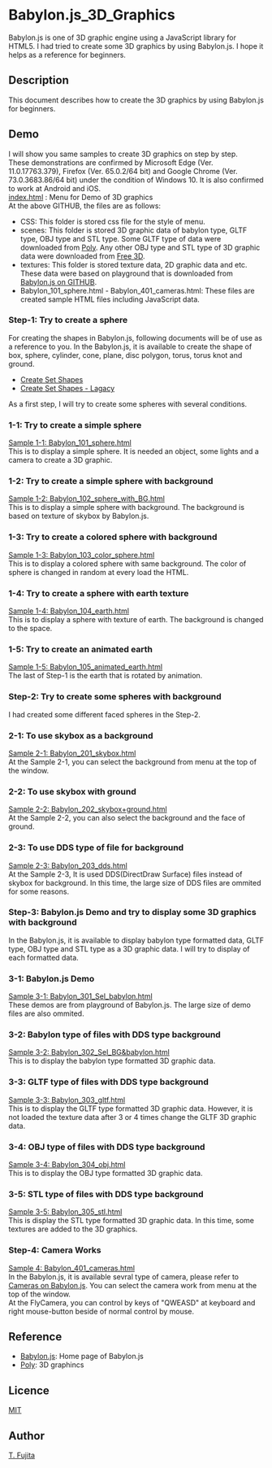 # Babylon.js_3D_Graphics
Babylon.js is one of 3D graphic engine using a JavaScript library for HTML5. I had tried to create some 3D graphics by using Babylon.js. I hope it helps as a reference for beginners.  
## Description
This document describes how to create the 3D graphics by using Babylon.js for beginners.  
## Demo
I will show you same samples to create 3D graphics on step by step.  
These demonstrations are confirmed by Microsoft Edge (Ver. 11.0.17763.379), Firefox (Ver. 65.0.2/64 bit) and Google Chrome (Ver. 73.0.3683.86/64 bit) under the condition of Windows 10. It is also confirmed to work at Android and iOS.  
[index.html](https://to-fujita.github.io/Babylon.js_3D_Graphics/index.html) : Menu for Demo of 3D graphics  
At the above GITHUB, the files are as follows:  
- CSS: This folder is stored css file for the style of menu.  
- scenes: This folder is stored 3D graphic data of babylon type, GLTF type, OBJ type and STL type. Some GLTF type of data were downloaded from [Poly](https://poly.google.com/). Any other OBJ type and STL type of 3D graphic data were downloaded from [Free 3D](https://free3d.com/ja/3d-models/).  
- textures: This folder is stored texture data, 2D graphic data and etc. These data were based on playground that is downloaded from [Babylon.js on GITHUB](https://github.com/BabylonJS).   
- Babylon_101_sphere.html - Babylon_401_cameras.html: These files are created sample HTML files including JavaScript data.  
### Step-1: Try to create a sphere
For creating the shapes in Babylon.js, following documents will be of use as a reference to you. In the Babylon.js, it is available to create the shape of box, sphere, cylinder, cone, plane, disc polygon, torus, torus knot and ground.  
- [Create Set Shapes](https://doc.babylonjs.com/how_to/set_shapes)  
- [Create Set Shapes - Lagacy](https://doc.babylonjs.com/how_to/legacy_set)  

As a first step, I will try to create some spheres with several conditions.  
### 1-1: Try to create a simple sphere
[Sample 1-1: Babylon_101_sphere.html](https://to-fujita.github.io/Babylon.js_3D_Graphics/Babylon_101_sphere.html)  
This is to display a simple sphere. It is needed an object, some lights and a camera to create a 3D graphic.  
### 1-2: Try to create a simple sphere with background
[Sample 1-2: Babylon_102_sphere_with_BG.html](https://to-fujita.github.io/Babylon.js_3D_Graphics/Babylon_102_sphere_with_BG.html)  
This is to display a simple sphere with background. The background is based on texture of skybox by Babylon.js. 
### 1-3: Try to create a colored sphere with background
[Sample 1-3: Babylon_103_color_sphere.html](https://to-fujita.github.io/Babylon.js_3D_Graphics/Babylon_103_color_sphere.html)  
This is to display a colored sphere with same background. The color of sphere is changed in random at every load the HTML. 
### 1-4: Try to create a sphere with earth texture
[Sample 1-4: Babylon_104_earth.html](https://to-fujita.github.io/Babylon.js_3D_Graphics/Babylon_104_earth.html)  
This is to display a sphere with texture of earth. The background is changed to the space.
### 1-5: Try to create an animated earth
[Sample 1-5: Babylon_105_animated_earth.html](https://to-fujita.github.io/Babylon.js_3D_Graphics/Babylon_105_animated_earth.html)  
The last of Step-1 is the earth that is rotated by animation.  

### Step-2: Try to create some spheres with background
I had created some different faced spheres in the Step-2.  
### 2-1: To use skybox as a background
[Sample 2-1: Babylon_201_skybox.html](https://to-fujita.github.io/Babylon.js_3D_Graphics/Babylon_201_skybox.html)  
At the Sample 2-1, you can select the background from menu at the top of the window.  
### 2-2: To use skybox with ground
[Sample 2-2: Babylon_202_skybox+ground.html](https://to-fujita.github.io/Babylon.js_3D_Graphics/Babylon_202_skybox+ground.html)  
At the Sample 2-2, you can also select the background and the face of ground. 
### 2-3: To use DDS type of file for background
[Sample 2-3: Babylon_203_dds.html](https://to-fujita.github.io/Babylon.js_3D_Graphics/Babylon_203_dds.html)  
At the Sample 2-3, It is used DDS(DirectDraw Surface) files instead of skybox for background. In this time, the large size of DDS files are ommited for some reasons.  
### Step-3: Babylon.js Demo and try to display some 3D graphics with background
In the Babylon.js, it is available to display babylon type formatted data, GLTF type, OBJ type and STL type as a 3D graphic data. I will try to display of each formatted data.
### 3-1: Babylon.js Demo
[Sample 3-1: Babylon_301_Sel_babylon.html](https://to-fujita.github.io/Babylon.js_3D_Graphics/Babylon_301_Sel_babylon.html)  
These demos are from playground of Babylon.js. The large size of demo files are also ommited.
### 3-2: Babylon type of files with DDS type background
[Sample 3-2: Babylon_302_Sel_BG&babylon.html](https://to-fujita.github.io/Babylon.js_3D_Graphics/Babylon_302_Sel_BG&babylon.html)  
This is to display the babylon type formatted 3D graphic data.  
### 3-3: GLTF type of files with DDS type background
[Sample 3-3: Babylon_303_gltf.html](https://to-fujita.github.io/Babylon.js_3D_Graphics/Babylon_303_gltf.html)  
This is to display the GLTF type formatted 3D graphic data. However, it is not loaded the texture data after 3 or 4 times change the GLTF 3D graphic data.
### 3-4: OBJ type of files with DDS type background
[Sample 3-4: Babylon_304_obj.html](https://to-fujita.github.io/Babylon.js_3D_Graphics/Babylon_304_obj.html)  
This is to display the OBJ type formatted 3D graphic data.
### 3-5: STL type of files with DDS type background
[Sample 3-5: Babylon_305_stl.html](https://to-fujita.github.io/Babylon.js_3D_Graphics/Babylon_305_stl.html)  
This is display the STL type formatted 3D graphic data. In this time, some textures are added to the 3D graphics.
### Step-4: Camera Works
[Sample 4: Babylon_401_cameras.html](https://to-fujita.github.io/Babylon.js_3D_Graphics/Babylon_401_cameras.html)  
In the Babylon.js, it is available sevral type of camera, please refer to [Cameras on Babylon.js](https://doc.babylonjs.com/babylon101/cameras). You can select the camera work from menu at the top of the window.  
At the FlyCamera, you can control by keys of "QWEASD" at keyboard and right mouse-button beside of normal control by mouse.
## Reference
- [Babylon.js](https://www.babylonjs.com/): Home page of Babylon.js  
- [Poly](https://poly.google.com/): 3D graphincs  
## Licence
[MIT](https://github.com/tcnksm/tool/blob/master/LICENCE)
## Author
[T. Fujita](https://github.com/T_Fujita)  
